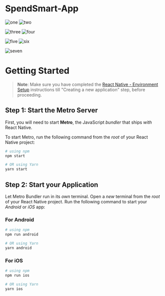 # SpendSmart-App


![one](https://github.com/spraveensundar/SpendSmart-App-React-Native/assets/131776093/3d88c715-dbd6-4683-b660-e079e7a1c54c)     ![two](https://github.com/spraveensundar/SpendSmart-App-React-Native/assets/131776093/fa988d1d-e1b6-487a-827c-42def1f887c3)


![three](https://github.com/spraveensundar/SpendSmart-App-React-Native/assets/131776093/0b6c06af-153d-4016-aa39-2386adcbb3a8)      ![four](https://github.com/spraveensundar/SpendSmart-App-React-Native/assets/131776093/2e5c414f-1096-4a14-b9a8-afa81dd9be87)



![five](https://github.com/spraveensundar/SpendSmart-App-React-Native/assets/131776093/4234f8a3-b0c4-44ff-b433-82f9815c07e7)      ![six](https://github.com/spraveensundar/SpendSmart-App-React-Native/assets/131776093/6bf5a5af-1c09-48a8-935d-d9c7b2c9ef22)



![seven](https://github.com/spraveensundar/SpendSmart-App-React-Native/assets/131776093/b3352680-f47c-4622-bbca-56f83d234bcb)


# Getting Started

>**Note**: Make sure you have completed the [React Native - Environment Setup](https://reactnative.dev/docs/environment-setup) instructions till "Creating a new application" step, before proceeding.

## Step 1: Start the Metro Server

First, you will need to start **Metro**, the JavaScript _bundler_ that ships _with_ React Native.

To start Metro, run the following command from the _root_ of your React Native project:

```bash
# using npm
npm start

# OR using Yarn
yarn start
```

## Step 2: Start your Application

Let Metro Bundler run in its _own_ terminal. Open a _new_ terminal from the _root_ of your React Native project. Run the following command to start your _Android_ or _iOS_ app:

### For Android

```bash
# using npm
npm run android

# OR using Yarn
yarn android
```

### For iOS

```bash
# using npm
npm run ios

# OR using Yarn
yarn ios

